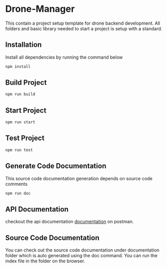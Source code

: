 # Drone-Manager
This contain a project setup template for drone backend development. All folders and basic library needed to start a project is setup with a standard.


## Installation

Install all dependencies by running the command below

```bash
npm install
```
## Build Project

```bash
npm run build
```

## Start Project

```bash
npm run start
```
## Test Project

```bash
npm run test
```
## Generate Code Documentation
This source code documentation generation depends on source code comments
```bash
npm run doc
```

## API Documentation

checkout the api documentation [documentation](https://documenter.getpostman.com/view/15227628/2sA3XSAfvX) on postman.

## Source Code Documentation
You can check out the source code documentation under documentation folder which is auto generated using the doc command. You can run the index file in the folder on the browser.
